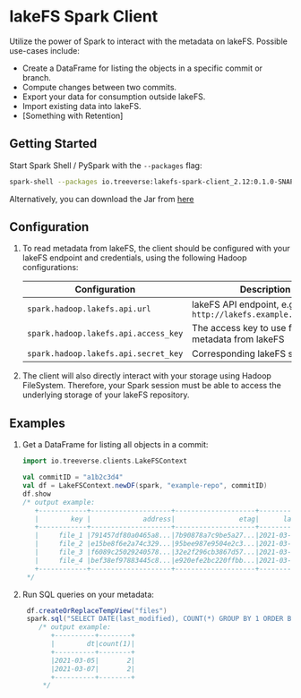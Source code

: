 # lakeFS Spark Client

Utilize the power of Spark to interact with the metadata on lakeFS. Possible use-cases include:

* Create a DataFrame for listing the objects in a specific commit or branch.
* Compute changes between two commits.
* Export your data for consumption outside lakeFS.
* Import existing data into lakeFS.
* [Something with Retention]

## Getting Started
Start Spark Shell / PySpark with the `--packages` flag:

```bash
spark-shell --packages io.treeverse:lakefs-spark-client_2.12:0.1.0-SNAPSHOT
```

Alternatively, you can download the Jar from [here]()

## Configuration

1. To read metadata from lakeFS, the client should be configured with your lakeFS endpoint and credentials, using the following Hadoop configurations:

    | Configuration                        | Description                                                  |
    |--------------------------------------|--------------------------------------------------------------|
    | `spark.hadoop.lakefs.api.url`        | lakeFS API endpoint, e.g: `http://lakefs.example.com/api/v1` |
    | `spark.hadoop.lakefs.api.access_key` | The access key to use for fetching metadata from lakeFS      |
    | `spark.hadoop.lakefs.api.secret_key` | Corresponding lakeFS secret key                              |

1. The client will also directly interact with your storage using Hadoop FileSystem. Therefore, your Spark session must be able to access the underlying storage of your lakeFS repository.  

## Examples

1. Get a DataFrame for listing all objects in a commit:
    
    ```scala
    import io.treeverse.clients.LakeFSContext
    
    val commitID = "a1b2c3d4"
    val df = LakeFSContext.newDF(spark, "example-repo", commitID)
    df.show
    /* output example:
       +------------+--------------------+--------------------+-------------------+----+
       |        key |             address|                etag|      last_modified|size|
       +------------+--------------------+--------------------+-------------------+----+
       |     file_1 |791457df80a0465a8...|7b90878a7c9be5a27...|2021-03-05 11:23:30|  36|
       |     file_2 |e15be8f6e2a74c329...|95bee987e9504e2c3...|2021-03-05 11:45:25|  36|
       |     file_3 |f6089c25029240578...|32e2f296cb3867d57...|2021-03-07 13:43:19|  36|
       |     file_4 |bef38ef97883445c8...|e920efe2bc220ffbb...|2021-03-07 13:43:11|  13|
       +------------+--------------------+--------------------+-------------------+----+
     */
    ```
1. Run SQL queries on your metadata:
   
   ```scala
    df.createOrReplaceTempView("files")
    spark.sql("SELECT DATE(last_modified), COUNT(*) GROUP BY 1 ORDER BY 1")
       /* output example:
          +----------+--------+
          |        dt|count(1)|
          +----------+--------+
          |2021-03-05|       2|
          |2021-03-07|       2|
          +----------+--------+
        */
   ```




